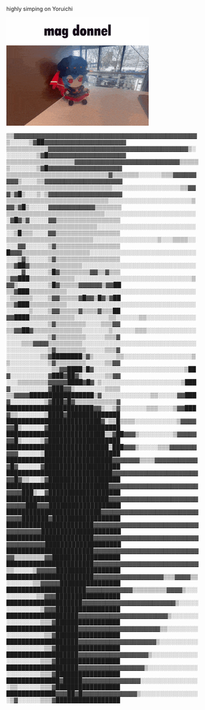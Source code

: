 highly simping on Yoruichi

![fumo gif](https://raw.githubusercontent.com/shinoaaa/nigabil/main/tenor.gif)

▒▒▓▓▓▓▓▓▓▓▓▓▓▓▓▓▓▓▓▓▓▓▓▓▓▓▓▓▓▓▓▓▓▓▓▓▓▓▓▓▓▓▓▓▓▓▓▓▓▒░░░░░▒▓██▓▓▓▓▓▓▓▓▓▓▓▓▓▓▓▓▓▓▓▓▓
▒▒▒▒▒▒▒▒▒▒▒▓▓▓▓▓▓▓▓▓▓▓▓▓▓▓▓▓▓▓▓▓▓▓▓▓▓▓▓▓▓▓▓▓▓▓▓▒░░░░░░░░░▒▓█▓▓▓▓▓▓▓▓▓▓▓▓▓▓▓▓▓▓▓▓
▒▒▒▒▒▒▒▒▒▒▒▒▒▒▒▒▒▒▓▓▓▓▓▓▓▓▓▓▓▓▓▓▓▓▓▓▓▓▓▓▓▓▓▓▓▒▒▒▒▒▒░░░░░░░▒▓█▓▓▓▓▓▓▓▓▓▓▓▓▓▓▓▓▓▓▓
▒▒▒▒▒▒▒▒▒▒▒▒▒▒▒▒▒▒▒▒▒▒▒▒▒▒▒▓▒▒▒▒▒▒▒░░░░░░▒▒▒▓▓▓▓▓▓▓▓▓▒░░░░▒▒▓▓▓▓▓▓▓▓▓▓▓▓▓▓▓▓▓▓▓▓
▒▒▒▒▒▒▒▒▒▒▒▒▒▒▒▒▒▒▒▒▒▒▒▒▒▒▒▒░░░░░░░░░░░░░░░░░░▒▒▓▓▓▒▓█▒░░░▒░▒▓▓▓▓▓▓▓▓▓▓▓▓▓▓▓▓▓▓▓
▒▒▒▒▒▒▒▒▒▒▒▒▒▒▒▒▒▒▒▒▒▒▒▒▒▒▒░░░░░░░░░░░░░░░░░░░░░░▒▓▓▒▓█▒░░░░░▓▓▓▓▓▓▓▓▓▓▓▓▒▒▒▒▒▒▒
▒▒▒▒▒▒▒▒▒▒▒▒▒▒▒▒▒▒▒▒▒▒▒▒▒▒░░░░░░░░░░░░░░░░░░░░░░░░░▓█▓▒▓░░░░░▓▓▒▒▒▒▒▒▒▒▒▒▒▒▒▒▒▒▒
▒▒▒▒▒▒▒▒▒▒▒▒▒▒▒▒▒▒▒▒▒▒▒▒░░░░░░░░░░░░░░░░░░░░░░░░░░░░▒█▒▒▒░░░░▓▓▒▒▒▒▒▒▒▒▒▒▒▒▒▒▒▒▒
▒▒▒▒▒▒▒▒▒▒▒▒▒▒▒▒▒▒▒▒▒▒▒░░░░░░░░░░░░░░░░░▒░░░▒▒▒▒░░░░░▓▓░░░░░░▒▓▒▒▒▒▒▒▒▒▒▒▒▒▒▒▒▒▒
█▓▓▓▒▒▒▒▒▒▒▒▒▒▒▒▒▒▒▒▒▒░░░░░░░░░░░░░░░░░░░░░░░░░░░░░░░▒▓▒░░░░░▒▓▒▒▒▒▒▒▒▒▒▒▒▒▒▒▒▒▒
▒▒▓██▓▒▒▒▒▒▒▒▒▒▒▒▒▒▒░░░░░░░░░░░░░░░░░░░░░░░░░░░░░░░░░░▓░░░░░░▒█▓▒▒▒▒▒▒▒▒▓▓▒▒▓▒▒▒
▒▓▓███▒▒▒▒▒▒▒▒▒▒▒▒░░░░░░░░░░░░░░░░░░░░░░░░░░░░░░░▒▓▓▒░░░░░░░░▒█▓▒▒▒▒▒▓▓▓▓▓▓▒▓▓██
▒▒▓███▒▒▒▒▒▒▒▒▒▒░░░░░░░░░░░░░░░░░░░░░░░░░░░░░░░░░░░▒▒▒▒▒▒░░░░▒▓▓▒▒▒▒▒▓█▓▓▒█▓▒▓██
▒▒▓███▒▒▒▒▒▒▒▒▒▒░░░░░░░░░░░░░░░░░░░░░░░░░░░░░░░░░░░░░░░░▒░░░░▒▓▓▒▒▒▒▒▓▒▒▒▒▓▒▒▒██
▓▓████▒▒▒▒▒▒▒▒▒▒▒▒░░░░░░░░░▒▒░░░░░░▒▒░░░░░░░░░░░░░░░░░░░░░░░░▒▓▒▒▒▒▒▒▒▒░░░░▒▒▒▓▓
▒▒▓▓██▓▒▒▒▒▒▒▒▒▒▒▒▒▒░░░░░░░▒░░░░░░▒▒▒░░░░░░░░░░░░░░░░░░░░░░░░▒▓▒▒▒▒▒▒▒▒░░░░░▒▒▒▓
░░░░▒▒▒▓▓▓▓▒▒▒▒▒▒▒▒▒░░░░░░░░░░░░░░░░░░░░░░░░░░░░░░░░░░░░░░░░░▒▓▒▒▒▒▒▒▒▒░░░░░▒▒▒▓
░░░░░░░░░▒▒▓████████▒▓▒░░░░░░▒▒░░░░░░░░░░░░░░░░░░▒▒░░░░░░░░░░▒▓▒▒▒▒▒▒▒▒░░░░░▒▒▓▓
░░░░░░░░░░░░▒▒▓▓████▒█▓░░░░░░░░░░░░░░░░░░░░░░░░▒██▓░░░░░░░░░░▓███▓██▓▒░░░░░░▒▒▓▓
░░░▒▒▒▒▒▒▒▒▓▓▓▓▓████▓█▓░▒░░░░░░░░░░░░░░░░░░░░░▒███▓░░░░░░░░░░▓███▓▓▒░░░░░░░░▒▒▒▒
▒▒▓▓▓▓█████████████████▒▓░░░░░░░░░░░░░▒▒░░░░░▓▓███▓░░░░░░░░░▒▓███▓█▓▒▒▒▒▒▒▒▒▒▒▒▓
███████████████████████▓▓▒░░▒▓░░░░░░░▒▒▒░░░░▒▓▓███▓▒▒░░░░░░░▒████▓██████████████
█████████████████████████▓░▒▒█▒▒▒▒░░░░░░░░░░░▒▓▓▓▓▓▓█▒░░░░░░▓███████████████████
██████████████████████████▒▒▓██▓▓▓▒░░░░░░░░░▒▓▓▓▓▓▓▓█▒░░░░░▒▓███████████████████
███████████████████████████▒███▓▓▓▒░░░░░▒▒▒▓▓▓▓▓▓▓▓▓▓░░░░░░▒████████████████████
████████████████████████████▓▓▓▓▓▓▓▒▒▒▒▓▓▓▓▓▓▓▓▓▓▓▓█▓░░░░░░▓████████████████████
████████████████████████████▓▓▓▓▓▓▓▓▓▓▓▓▓▓▓▓▓▓▓▓▓▓▓▓█▓▒▒░░░▒▓███████████████████
███████████████████████████▓▓▓▓▓▓▓▓▓▓▓▓▓▓▓▓▓▓▓▓▓▓▓▓▓▓▓███▒░░▓███████████████████
███████████████████████████▓▓▓▓▓▓▓▓▓▓▓▓▓▓▓▓▓▓▓▓▓▓▓▓▓▓▓▓███▓▓▓███████████████████
█████████████████████████▓▓▓▓▓▓▓▓▓▓▓▓▓▓▓▓▓▓▓▓▓▓▓▓▓▓▓▓▓███████▓██████████████████
███████████████████████▓▓▓▓▓▓▓▓▓▓▓▓▓▓▓▓▓▓▓▓▓▓▓▓▓▓▓▓▓▓▓▓▓▓▓▓█████████████████████
███████████████████████▓▓▓▓▓▓▓▓▓▓▓▓▓▓▓▓▓▓▓▓▓▓▓▓▓▓▓▓▓▓▓▓▓▓▓▓▓████████████████████
███████████████████████▓▓▓▓▓▓▓▓▓▓▓▓▓▓▓▓▓▓▓▓▓▓▓▓▓▓▓▓▓▒▒▒▒▒▒▒▒▓▓██████████████████
███████████████████████▓▓▓▓▓▓▓▓▓▓▓▓▓▓▓▓▓▓▓▓▓▓▓▓▓▓▓▒▒░░░░░▒▓▓▓▓▓█████████████████
███████████████████████▓▓▓▓▓▓▓▓▓▓▓▓▓▓▓▓▓▓▒▒▒▓▓▓▓▒▒░░░░░░░▒▒▓▓▓▓▓████████████████
█████████████████████▓▓▓▓▓▓▓▓▓▓▓▓▒▒▒▒▒▒▒▒▒▓▓▓▓▒░░░░░░░░░░░▒▒▓▓▓█████████████████
████████████████████▓▓▓▓▓▓▓▓▓▓▓▓▓▓▓▓▓▓▓▓▓▓▓▓▒░░░░░░░░░░░░░░▒▓▓▓█████████████████
███████████████████▓▓▓▓▓▓▓▓▓▓▓▓▓▓▓▓▓▓▓▓▓▓▓▒░░░░░░░░░░░░░░░░▒▒▒▓█████████████████
███████████████████▓▓▓▓▓▓▓▓▓▓▓▓▓▓▓▓▓▓▓▓▓▒▒░░░░░░░░░░░░░░░░░░▒▒▓█████████████████
███████████████████▓▓▓▓▓▓▓▓▓▓▓▓▓▓▓▓▓▓▓▓▒░░░░░░░░░░░░░░░░░░░░▒▒▓█████████████████
███████████████████▓▓▓▓▓▓▓▓▓▓▓▓▓▓▓▓▓▓▒░░░░░░░░░░░░░░░░░░░░░▒▒▒▓█████████████████
███████████████████▓▓▓▓▓▓▓▓▓▓▓▓▓▓▓▓▓▒░░░░░░░░░░░░░░░░░░░░░░▒▒▒▓█████████████████
██████████████▓█████▓▓▓▓▓▓▓▓▓▓▓▓▓▓▓░░░░░░░░░░░░░░░░▒▒░░░░░░▒▒▒▓█████████████████
█████████████▓▓▓██▓█▓▓▓▓▓▓▓▓▓▓▓▓▓▓▒░░░░░░░░░░░░░░░░▒▓░░░░░░▒▒▒▓█████████████████

<!--
**shinoaaa/shinoaaa** is a ✨ _special_ ✨ repository because its `README.md` (this file) appears on your GitHub profile.

Here are some ideas to get you started:

- 🔭 I’m currently working on ...
- 🌱 I’m currently learning ...
- 👯 I’m looking to collaborate on ...
- 🤔 I’m looking for help with ...
- 💬 Ask me about ...
- 📫 How to reach me: ...
- 😄 Pronouns: ...
- ⚡ Fun fact: ...
-->
